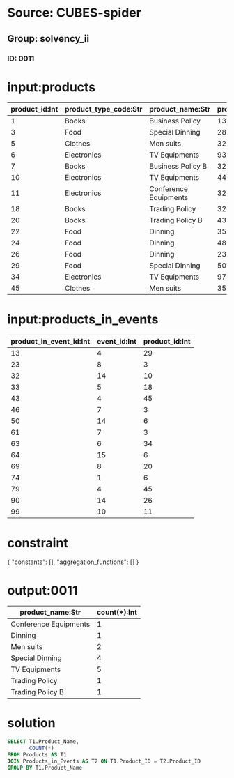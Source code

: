 # Source: CUBES-spider
## Group: solvency_ii
### ID: 0011

# input:products

| product_id:Int | product_type_code:Str | product_name:Str | product_price:Dbl |
|---|---|---|---|
| 1 | Books | Business Policy | 1336.26 |
| 3 | Food | Special Dinning | 2894.94 |
| 5 | Clothes | Men suits | 3298.84 |
| 6 | Electronics | TV Equipments | 932.25 |
| 7 | Books | Business Policy B | 3215.66 |
| 10 | Electronics | TV Equipments | 4427.49 |
| 11 | Electronics | Conference Equipments | 3289.47 |
| 18 | Books | Trading Policy | 3228.49 |
| 20 | Books | Trading Policy B | 4343.83 |
| 22 | Food | Dinning | 3574.56 |
| 24 | Food | Dinning | 4895.86 |
| 26 | Food | Dinning | 2339.97 |
| 29 | Food | Special Dinning | 502.15 |
| 34 | Electronics | TV Equipments | 970.77 |
| 45 | Clothes | Men suits | 3541.17 |

# input:products_in_events

| product_in_event_id:Int | event_id:Int | product_id:Int |
|---|---|---|
| 13 | 4 | 29 |
| 23 | 8 | 3 |
| 32 | 14 | 10 |
| 33 | 5 | 18 |
| 43 | 4 | 45 |
| 46 | 7 | 3 |
| 50 | 14 | 6 |
| 61 | 7 | 3 |
| 63 | 6 | 34 |
| 64 | 15 | 6 |
| 69 | 8 | 20 |
| 74 | 1 | 6 |
| 79 | 4 | 45 |
| 90 | 14 | 26 |
| 99 | 10 | 11 |

# constraint

{
  "constants": [],
  "aggregation_functions": []
}

# output:0011

| product_name:Str | count(*):Int |
|---|---|
| Conference Equipments | 1 |
| Dinning | 1 |
| Men suits | 2 |
| Special Dinning | 4 |
| TV Equipments | 5 |
| Trading Policy | 1 |
| Trading Policy B | 1 |

# solution

```sql
SELECT T1.Product_Name,
       COUNT(*)
FROM Products AS T1
JOIN Products_in_Events AS T2 ON T1.Product_ID = T2.Product_ID
GROUP BY T1.Product_Name
```
